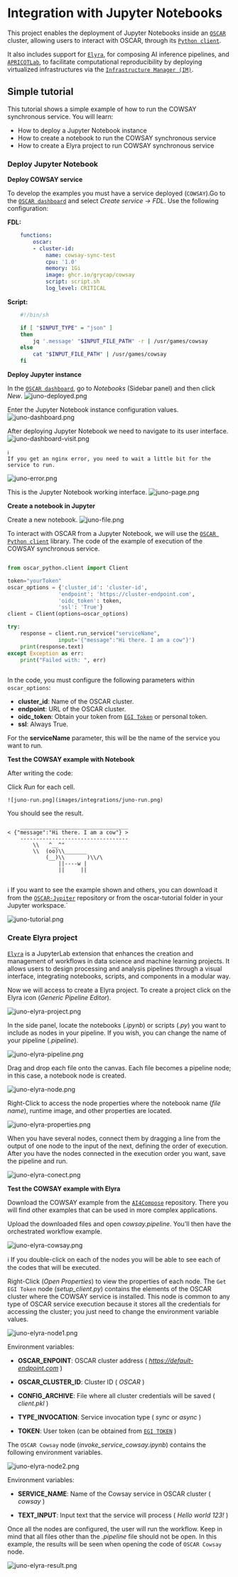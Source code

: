 # Integration with Jupyter Notebooks

This project enables the deployment of Jupyter Notebooks inside an [`OSCAR`](https://oscar.grycap.net/) cluster, allowing users to interact with OSCAR, through its [`Python client`](https://github.com/grycap/oscar_python).

It also includes support for [`Elyra`](https://github.com/elyra-ai/elyra), for composing AI inference pipelines, and [`APRICOTLab`](https://github.com/grycap/apricotlab), to facilitate computational reproducibility by deploying virtualized infrastructures via the [`Infrastructure Manager (IM)`](https://www.grycap.upv.es/im/index.php).

## Simple tutorial

This tutorial shows a simple example of how to run the COWSAY synchronous service. You will learn:

- How to deploy a Jupyter Notebook instance
- How to create a notebook to run the COWSAY synchronous service
- How to create a Elyra project to run COWSAY synchronous service

### Deploy Jupyter Notebook

**Deploy COWSAY service**

To develop the examples you must have a service deployed (`COWSAY`).Go to the [`OSCAR dashboard`](https://dashboard.oscar.grycap.net/) and select *Create service -> FDL*. Use the following configuration:

**FDL:**

```yaml
    functions:
        oscar:
        - cluster-id:
            name: cowsay-sync-test
            cpu: '1.0'
            memory: 1Gi
            image: ghcr.io/grycap/cowsay
            script: script.sh
            log_level: CRITICAL
```
    
**Script:**

```bash
    #!/bin/sh

    if [ "$INPUT_TYPE" = "json" ]
    then
        jq '.message' "$INPUT_FILE_PATH" -r | /usr/games/cowsay
    else
        cat "$INPUT_FILE_PATH" | /usr/games/cowsay
    fi
```   

**Deploy Jupyter instance**

In the [`OSCAR dashboard`](https://dashboard.oscar.grycap.net/), go to *Notebooks* (Sidebar panel)  and then click *New*. 
![juno-deployed.png](images/integrations/juno-deployed.png)

Enter the Jupyter Notebook instance configuration values. 
![juno-dashboard.png](images/integrations/juno-dashboard.png)

After deploying Jupyter Notebook we need to navigate to its user interface.
![juno-dashboard-visit.png](images/integrations/juno-dashboard-visit.png)

```
ℹ️
If you get an nginx error, you need to wait a little bit for the service to run.
```
![juno-error.png](images/integrations/juno-error.png)

This is the Jupyter Notebook working interface.
![juno-page.png](images/integrations/juno-page.png)


**Create a notebook in Jupyter**

Create a new notebook.
![juno-file.png](images/integrations/juno-file.png)

To interact with OSCAR from a Jupyter Notebook, we will use the [`OSCAR Python client`](https://github.com/grycap/oscar_python) library.
The code of the example of execution of the COWSAY synchronous service.

```python

from oscar_python.client import Client

token="yourToken"
oscar_options = {'cluster_id': 'cluster-id',
                'endpoint': 'https://cluster-endpoint.com',
                'oidc_token': token,
                'ssl': 'True'}
client = Client(options=oscar_options)

try:
    response = client.run_service("serviceName",
                input='{"message":"Hi there. I am a cow"}')
    print(response.text)
except Exception as err:
    print("Failed with: ", err)
    
```
In the code, you must configure the following parameters within `oscar_options`:

- **cluster_id**: Name of the OSCAR cluster.
- **endpoint**: URL of the OSCAR cluster.
- **oidc_token**: Obtain your token from [`EGI Token`](https://aai.egi.eu/token/) or personal token.
- **ssl**: Always True.

For the **serviceName** parameter, this will be the name of the service you want to run.

**Test the COWSAY example with Notebook**

After writing the code:

Click *Run* for each cell.

    ![juno-run.png](images/integrations/juno-run.png)

You should see the result.
```
    __________________________________
< {"message":"Hi there. I am a cow"} >
    ----------------------------------
        \\   ^__^"
        \\  (oo)\\_______
            (__)\\       )\\/\
                ||----w |
                ||     ||
    
```


ℹ️
If you want to see the example shown and others, you can download it from the
[`OSCAR-Jypiter`](https://github.com/grycap/oscar-juno/tree/main/examples/tutorial) repository or from the oscar-tutorial folder in your Jupyter workspace.`


![juno-tutorial.png](images/integrations/juno-tutorial.png)


### Create Elyra project

[`Elyra`](https://github.com/elyra-ai/elyra) is a JupyterLab extension that enhances the creation and management of workflows in data science and machine learning projects. It allows users to design processing and analysis pipelines through a visual interface, integrating notebooks, scripts, and components in a modular way.

Now we will access to create a Elyra project. To create a project click on the Elyra icon (*Generic Pipeline Editor*).

![juno-elyra-project.png](images/integrations/juno-elyra-project.png)

In the side panel, locate the notebooks (*.ipynb*) or scripts (*.py*) you want to include as nodes in your pipeline. If you wish, you can change the name of your pipeline (*.pipeline*).

![juno-elyra-pipeline.png](images/integrations/juno-elyra-pipeline.png)

Drag and drop each file onto the canvas. Each file becomes a pipeline node; in this case, a notebook node is created.

![juno-elyra-node.png](images/integrations/juno-elyra-node.png)

Right-Click to access the node properties where the notebook name (*file name*), runtime image, and other properties are located.

![juno-elyra-properties.png](images/integrations/juno-elyra-properties.png)

When you have several nodes, connect them by dragging a line from the output of one node to the input of the next, defining the order of execution. After you have the nodes connected in the execution order you want, save the pipeline and run.

![juno-elyra-conect.png](images/integrations/juno-elyra-conect.png)

**Test the COWSAY example with Elyra**
    
Download the COWSAY example from the [`AI4Compose`](https://github.com/ai4os/ai4-compose/tree/main/elyra/examples) repository. There you will find other examples that can be used in more complex applications.

Upload the downloaded files and open *cowsay.pipeline*. You'll then have the orchestrated workflow example.

![juno-elyra-cowsay.png](images/integrations/juno-elyra-cowsay.png)

ℹ️ If you double-click on each of the nodes you will be able to see each of the codes that will be executed.



Right-Click (*Open Properties*) to view the properties of each node. The `Get EGI Token` node (*setup_client.py*) contains the elements of the OSCAR cluster where the COWSAY service is installed. This node is common to any type of OSCAR service execution because it stores all the credentials for accessing the cluster; you just need to change the environment variable values.

![juno-elyra-node1.png](images/integrations/juno-elyra-config1.png)

Environment variables:

- **OSCAR_ENPOINT**: OSCAR cluster address ( *https://default-endpoint.com* )

- **OSCAR_CLUSTER_ID**: Cluster ID ( *OSCAR* )

- **CONFIG_ARCHIVE**: File where all cluster credentials will be saved ( *client.pkl* )

- **TYPE_INVOCATION**: Service invocation type ( *sync* or *async* )

- **TOKEN**: User token (can be obtained from [`EGI TOKEN`]( https://aai.egi.eu/token) )


The `OSCAR Cowsay` node (*invoke_service_cowsay.ipynb*) contains the following environment variables.

![juno-elyra-node2.png](images/integrations/juno-elyra-config2.png)
    
    
Environment variables:

- **SERVICE_NAME**: Name of the Cowsay service in OSCAR cluster ( *cowsay* )

- **TEXT_INPUT**: Input text that the service will process ( *Hello world 123!* )

Once all the nodes are configured, the user will run the workflow. Keep in mind that all files other than the *.pipeline* file should not be open. In this example, the results will be seen when opening the code of `OSCAR Cowsay` node.

![juno-elyra-result.png](images/integrations/juno-elyra-result.png)



      



